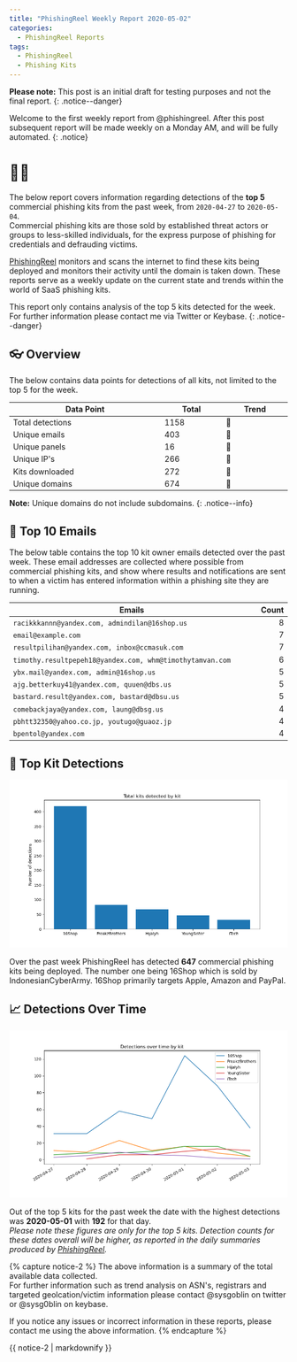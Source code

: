 ```yaml
---
title: "PhishingReel Weekly Report 2020-05-02"
categories:
  - PhishingReel Reports
tags:
  - PhishingReel
  - Phishing Kits
---
```


<style>
table {
    display:table;
    width:100%;
}
</style>

**Please note:** This post is an initial draft for testing purposes and not the final report.
{: .notice--danger}

Welcome to the first weekly report from @phishingreel.
After this post subsequent report will be made weekly on a Monday AM, and will be fully automated.
{: .notice}

# 👋🤖
The below report covers information regarding detections of the **top 5** commercial phishing kits from the past week, from `2020-04-27` to `2020-05-04`.  
Commercial phishing kits are those sold by established threat actors or groups to less-skilled individuals, for the express purpose of phishing for credentials and defrauding victims.

[PhishingReel](https://twitter.com/phishingreel) monitors and scans the internet to find these kits being deployed and monitors their activity until the domain is taken down. These reports serve as a weekly update on the current state and trends within the world of SaaS phishing kits.

This report only contains analysis of the top 5 kits detected for the week. For further information please contact me via Twitter or Keybase.
{: .notice--danger}

## 👓 Overview

The below contains data points for detections of all kits, not limited to the top 5 for the week.

| Data Point | Total | Trend |
|---|---|---|
| Total detections | 1158 | 🔼 |
| Unique emails | 403 | 🔼 |
| Unique panels | 16 | 🔼 |
| Unique IP's | 266 | 🔼 |
| Kits downloaded | 272 | 🔼 |
| Unique domains | 674 | 🔼 |

**Note:** Unique domains do not include subdomains.
{: .notice--info}

## 📧 Top 10 Emails

The below table contains the top 10 kit owner emails detected over the past week. These email addresses are collected where possible from commercial phishing kits, and show where results and notifications are sent to when a victim has entered information within a phishing site they are running.

|Emails|Count|
|---|---:|
| `racikkkannn@yandex.com, admindilan@16shop.us` | 8 |
| `email@example.com` | 7 |
| `resultpilihan@yandex.com, inbox@ccmasuk.com` | 7 |
| `timothy.resultpepeh18@yandex.com, whm@timothytamvan.com` | 6 |
| `ybx.mail@yandex.com, admin@16shop.us` | 5 |
| `ajg.betterkuy41@yandex.com, quuen@dbs.us` | 5 |
| `bastard.result@yandex.com, bastard@dbsu.us` | 5 |
| `comebackjaya@yandex.com, laung@dbsg.us` | 4 |
| `pbhtt32350@yahoo.co.jp, youtugo@guaoz.jp` | 4 |
| `bpentol@yandex.com` | 4 |

## 🔎 Top Kit Detections
![top kits graph](/assets/images/pr-weeklyreport/2020-05-04-fig1.png)

Over the past week PhishingReel has detected **647** commercial phishing kits being deployed. The number one being 16Shop which is sold by IndonesianCyberArmy.
16Shop primarily targets Apple, Amazon and PayPal.


## 📈 Detections Over Time
![detections ot graph](/assets/images/pr-weeklyreport/2020-05-04-fig2.png)

Out of the top 5 kits for the past week the date with the highest detections was **2020-05-01** with **192** for that day.  
_Please note these figures are only for the top 5 kits. Detection counts for these dates overall will be higher, as reported in the daily summaries produced by [PhishingReel](https://twitter.com/phishingreel)._



{% capture notice-2 %}
The above information is a summary of the total available data collected.  
For further information such as trend analysis on ASN's, registrars and targeted geolcation/victim information please contact @sysgoblin on twitter or @sysg0blin on keybase.

If you notice any issues or incorrect information in these reports, please contact me using the above information.
{% endcapture %}

<div class="notice">
  {{ notice-2 | markdownify }}
</div>